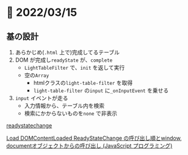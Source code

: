 # 📝 2022/03/15

## 基の設計


1. あらかじめ(`.html` 上で)完成してるテーブル
1. DOM が完成し`readyState` が、`complete`
    - `LightTableFilter` で、`init` を返して実行
    - 空の`Array`
      - htmlクラスの`light-table-filter` を取得
      - `light-table-filter` の`input` に`_onInputEvent` を乗せる
1. `input` イベントが走る
    - 入力情報から、テーブル内を検索
    - 検索にかからないものを`none` で非表示



[readystatechange](https://developer.mozilla.org/ja/docs/Web/API/Document/readystatechange_event)

[Load DOMContentLoaded ReadyStateChange の呼び出し順とwindow, documentオブジェクトからの呼び出し (JavaScript プログラミング)](https://www.ipentec.com/document/javascript-call-order-load-and-dom-content-loaded-and-ready-state-change)
